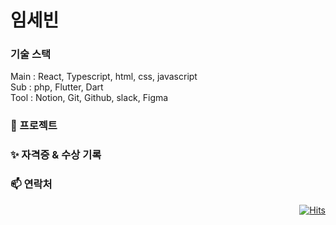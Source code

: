 

# 임세빈
### 기술 스택
Main : React, Typescript, html, css, javascript
<br>
Sub : php, Flutter, Dart
<br>
Tool : Notion, Git, Github, slack, Figma

### 🌱 프로젝트

### ✨ 자격증 & 수상 기록

### 📫 연락처

<div align=right>
  
  [![Hits](https://hits.seeyoufarm.com/api/count/incr/badge.svg?url=https%3A%2F%2Fgithub.com%2Fgjbae1212%2Fhit-counter&count_bg=%23315CCA&title_bg=%23555555&icon=wechat.svg&icon_color=%23E7E7E7&title=Visitors&edge_flat=false)](https://hits.seeyoufarm.com)

</div>
